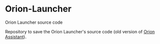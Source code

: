 # Orion-Launcher
Orion Launcher source code

Repository to save the Orion Launcher's source code (old version of [Orion Assistant](https://github.com/BOTPanzer/Orion-Assistant)).
